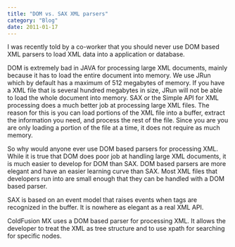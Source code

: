 ```yaml
---
title: "DOM vs. SAX XML parsers"
category: "Blog"
date: 2011-01-17
---
```



I was recently told by a co-worker that you should never use DOM based XML parsers to load XML data into a application or database.

DOM is extremely bad in JAVA for processing large XML documents, mainly because it has to load the entire document into memory. We use JRun which by default has a maximum of 512 megabytes of memory. If you have a XML file that is several hundred megabytes in size, JRun will not be able to load the whole document into memory. SAX or the Simple API for XML processing does a much better job at processing large XML files. The reason for this is you can load portions of the XML file into a buffer, extract the information you need, and process the rest of the file. Since you are you are only loading a portion of the file at a time, it does not require as much memory.

So why would anyone ever use DOM based parsers for processing XML. While it is true that DOM does poor job at handling large XML documents, it is much easier to develop for DOM than SAX. DOM based parsers are more elegant and have an easier learning curve than SAX. Most XML files that developers run into are small enough that they can be handled with a DOM based parser.

SAX is based on an event model that raises events when tags are recognized in the buffer. It is nowhere as elegant as a real XML API.

ColdFusion MX uses a DOM based parser for processing XML. It allows the developer to treat the XML as tree structure and to use xpath for searching for specific nodes.